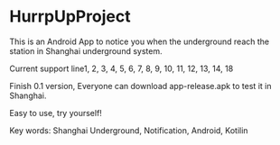 # HurrpUpProject


This is an Android App to notice you when the underground reach the station in Shanghai underground system.

Current support line1, 2, 3, 4, 5, 6, 7, 8, 9, 10, 11, 12, 13, 14, 18

Finish 0.1 version, Everyone can download app-release.apk to test it in Shanghai.

Easy to use, try yourself!


Key words: Shanghai Underground, Notification, Android, Kotilin

